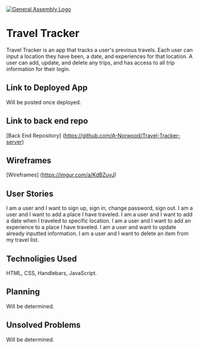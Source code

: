 [![General Assembly Logo](https://camo.githubusercontent.com/1a91b05b8f4d44b5bbfb83abac2b0996d8e26c92/687474703a2f2f692e696d6775722e636f6d2f6b6538555354712e706e67)](https://generalassemb.ly/education/web-development-immersive)

# Travel Tracker

Travel Tracker is an app that tracks a user's previous travels.
Each user can input a location they have been, a date, and experiences for that location.
A user can add, update, and delete any trips, and has access to all trip information for their login.

## Link to Deployed App
Will be posted once deployed.

## Link to back end repo
[Back End Repository] (https://github.com/A-Norwood/Travel-Tracker-server)


## Wireframes

[Wireframes] (https://imgur.com/a/KdBZuyJ)

## User Stories
I am a user and I want to sign up, sign in, change password, sign out.
I am a user and I want to add a place I have traveled.
I am a user and I want to add a date when I traveled to specific location.
I am a user and I want to add an experience to a place I have traveled.
I am a user and want to update already inputted information.
I am a user and I want to delete an item from my travel list.

## Technoligies Used
HTML, CSS, Handlebars, JavaScript.


## Planning
Will be determined.

## Unsolved Problems
Will be determined.
